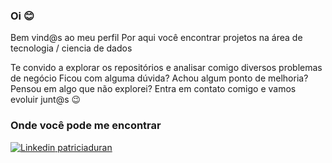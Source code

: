 ### Oi 😊

Bem vind@s ao meu perfil 
Por aqui você encontrar projetos na área de tecnologia / ciencia de dados

Te convido a explorar os repositórios e analisar comigo diversos problemas de negócio 
Ficou com alguma dúvida? Achou algum ponto de melhoria? Pensou em algo que não explorei? Entra em contato comigo e vamos evoluir junt@s 😉

### Onde você pode me encontrar
[![Linkedin](https://i.stack.imgur.com/gVE0j.png) patriciaduran](https://www.linkedin.com/in/patriciaduran/)&nbsp;&nbsp;&nbsp;&nbsp;&nbsp;&nbsp;&nbsp;&nbsp;



<!--
**PatriciaDuran/PatriciaDuran** is a ✨ _special_ ✨ repository because its `README.md` (this file) appears on your GitHub profile.

Here are some ideas to get you started:

- 🔭 I’m currently working on ...
- 🌱 I’m currently learning ...
- 👯 I’m looking to collaborate on ...
- 🤔 I’m looking for help with ...
- 💬 Ask me about ...
- 📫 How to reach me: ...
- 😄 Pronouns: ...
- ⚡ Fun fact: ...
-->

